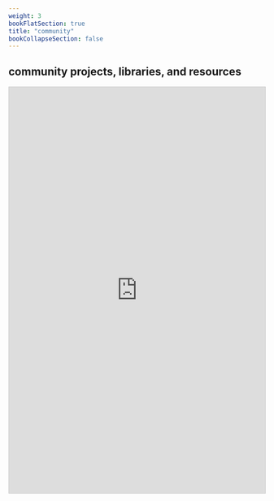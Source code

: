 ```yaml
---
weight: 3
bookFlatSection: true
title: "community"
bookCollapseSection: false
---
```

## community projects, libraries, and resources
<iframe class="airtable-embed" src="https://airtable.com/embed/shrdvJddXYj7rVhDC?backgroundColor=pink&viewControls=on" frameborder="0" onmousewheel="" width="100%" height="800" style="background: transparent; border: 1px solid #ccc;"></iframe>